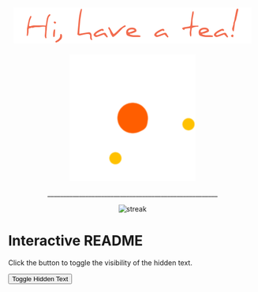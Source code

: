 ###                                                   

<h2 align="center">
  <img src="chao.png" />
</h2>

<p align="center">
  <img src="loading.gif" />
</p>
<p align = "center">
  ______________________________________________________
</p>


<p align="center" href="streak">
  <img src="https://streak-stats.demolab.com/?user=tranghane&theme=gruvbox_duo&hide_border=true" width = "500" alt="streak"/>
</p>

<!-- index.html -->
<!DOCTYPE html>
<html>
<head>
  <title>Interactive README</title>
  <script>
    function toggleVisibility() {
      var hiddenElement = document.getElementById("hidden-text");
      if (hiddenElement.style.display === "none") {
        hiddenElement.style.display = "block";
      } else {
        hiddenElement.style.display = "none";
      }
    }
  </script>
</head>
<body>
  <h1>Interactive README</h1>
  <p>Click the button to toggle the visibility of the hidden text.</p>
  <button onclick="toggleVisibility()">Toggle Hidden Text</button>
  <p id="hidden-text" style="display: none;">This is some hidden text.</p>
</body>
</html>

